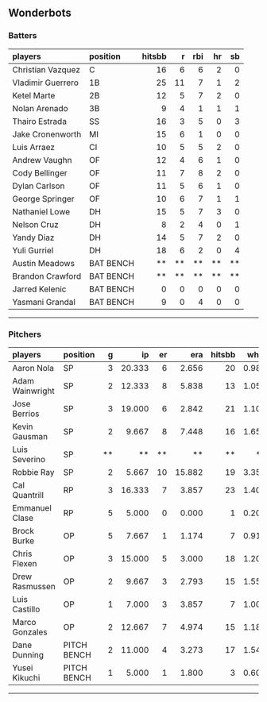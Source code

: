 ## Wonderbots

### Batters

 
|players           |position  | hitsbb|  r| rbi| hr| sb| 
|:-----------------|:---------|------:|--:|---:|--:|--:| 
|Christian Vazquez |C         |     16|  6|   6|  2|  0| 
|Vladimir Guerrero |1B        |     25| 11|   7|  1|  2| 
|Ketel Marte       |2B        |     12|  5|   7|  2|  0| 
|Nolan Arenado     |3B        |      9|  4|   1|  1|  1| 
|Thairo Estrada    |SS        |     16|  3|   5|  0|  3| 
|Jake Cronenworth  |MI        |     15|  6|   1|  0|  0| 
|Luis Arraez       |CI        |     10|  5|   5|  2|  0| 
|Andrew Vaughn     |OF        |     12|  4|   6|  1|  0| 
|Cody Bellinger    |OF        |     11|  7|   8|  2|  0| 
|Dylan Carlson     |OF        |     11|  5|   6|  1|  0| 
|George Springer   |OF        |     10|  6|   7|  1|  1| 
|Nathaniel Lowe    |DH        |     15|  5|   7|  3|  0| 
|Nelson Cruz       |DH        |      8|  2|   4|  0|  1| 
|Yandy Diaz        |DH        |     14|  5|   7|  2|  0| 
|Yuli Gurriel      |DH        |     18|  6|   2|  0|  4| 
|Austin Meadows    |BAT BENCH |     **| **|  **| **| **| 
|Brandon Crawford  |BAT BENCH |     **| **|  **| **| **| 
|Jarred Kelenic    |BAT BENCH |      0|  0|   0|  0|  0| 
|Yasmani Grandal   |BAT BENCH |      9|  0|   4|  0|  0| 


* * *

### Pitchers

 
|players         |position    |  g|     ip| er|    era| hitsbb|  whip| so|  w| sv| 
|:---------------|:-----------|--:|------:|--:|------:|------:|-----:|--:|--:|--:| 
|Aaron Nola      |SP          |  3| 20.333|  6|  2.656|     20| 0.984| 25|  2|  0| 
|Adam Wainwright |SP          |  2| 12.333|  8|  5.838|     13| 1.054| 10|  1|  0| 
|Jose Berrios    |SP          |  3| 19.000|  6|  2.842|     21| 1.105| 20|  1|  0| 
|Kevin Gausman   |SP          |  2|  9.667|  8|  7.448|     16| 1.655| 16|  1|  0| 
|Luis Severino   |SP          | **|     **| **|     **|     **|    **| **| **| **| 
|Robbie Ray      |SP          |  2|  5.667| 10| 15.882|     19| 3.353|  4|  0|  0| 
|Cal Quantrill   |RP          |  3| 16.333|  7|  3.857|     23| 1.408| 13|  2|  0| 
|Emmanuel Clase  |RP          |  5|  5.000|  0|  0.000|      1| 0.200|  4|  0|  4| 
|Brock Burke     |OP          |  5|  7.667|  1|  1.174|      7| 0.913| 10|  1|  0| 
|Chris Flexen    |OP          |  3| 15.000|  5|  3.000|     18| 1.200|  9|  1|  0| 
|Drew Rasmussen  |OP          |  2|  9.667|  3|  2.793|     15| 1.552|  8|  1|  0| 
|Luis Castillo   |OP          |  1|  7.000|  3|  3.857|      7| 1.000|  8|  1|  0| 
|Marco Gonzales  |OP          |  2| 12.667|  7|  4.974|     15| 1.184|  7|  1|  0| 
|Dane Dunning    |PITCH BENCH |  2| 11.000|  4|  3.273|     17| 1.545|  9|  0|  0| 
|Yusei Kikuchi   |PITCH BENCH |  1|  5.000|  1|  1.800|      3| 0.600|  5|  1|  0| 


* * *


